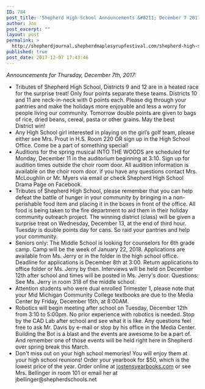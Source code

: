 ```yaml
---
ID: 784
post_title: 'Shepherd High School Announcements &#8211; December 7 2017'
author: Jon
post_excerpt: ""
layout: post
permalink: >
  http://shepherdjournal.shepherdmaplesyrupfestival.com/shepherd-high-school-announcements-december-7-2017
published: true
post_date: 2017-12-07 17:43:46
---
```

<em>Announcements for Thursday, December 7th, 2017:</em>
<ul>
 	<li>Tributes of Shepherd High School, Districts 9 and 12 are in a heated race for the surprise treat! Only four points separate these teams. Districts 10 and 11 are neck-in-neck with 0 points each. Please dig through your pantries and make the holidays more enjoyable and less a worry for people living our community. Tomorrow double points are given to bags of rice, dried beans, cereal, pasta or other grains. May the best District<span class="text_exposed_show"> win!</span></li>
 	<li class="text_exposed_show">Any High School girl interested in playing on the girl’s golf team, please either see Mrs. Prout in H.S. Room 220 OR sign up in the High School Office. Come be a part of something special!</li>
 	<li class="text_exposed_show">Auditions for the spring musical INTO THE WOODS are scheduled for Monday, December 11 in the auditorium beginning at 3:10. Sign up for audition times outside the choir room door. All audition information is available on the choir room door. if you have any questions contact Mrs. McLoughlin or Mr. Myers via email or check Shepherd High School Drama Page on Facebook.</li>
 	<li class="text_exposed_show">Tributes of Shepherd High School, please remember that you can help defeat the battle of hunger in your community by bringing in a non-perishable food item and placing it in the boxes in front of the office. All food is being taken to the fire department to aid them in their holiday community outreach project. The winning district (class) will be given a surprise treat on Wednesday, December 13, at the end of third hour. Tuesday is double points day for cans. So raid your pantries and help your community.</li>
 	<li class="text_exposed_show">Seniors only: The Middle School is looking for counselors for 6th grade camp. Camp will be the week of January 22, 2018. Applications are available from Ms. Jerry or in the folder in the high school office. Deadline for applications is December 8th at 3:00. Return applications to office folder or Ms. Jerry by then.
Interviews will be held on December 12th after school and times will be posted in Ms. Jerry's door. Questions: See Ms. Jerry in room 318 of the middle school.</li>
 	<li class="text_exposed_show">Attention students who were dual enrolled Trimester 1, please note that your Mid Michigan Community College textbooks are due to the Media Center by Friday, December 15th, at 8:00AM.</li>
 	<li class="text_exposed_show">Robotics will begin meeting after school on Tuesday, December 12th from 3:10 to 5:00pm. No prior experience with robotics is needed. Stop by the CAD Lab after school and see what it is like. Any questions feel free to ask Mr. Davis by e-mail or stop by his office in the Media Center. Building the Bot is a blast and the events are awesome to be a part of. And remember one of those events will be held right here in Shepherd over spring break this March.</li>
 	<li class="text_exposed_show">Don't miss out on your high school memories! You will enjoy them at your high school reunions! Order your yearbook for $50, which is the lowest price of the year. Order online at <a href="https://l.facebook.com/l.php?u=http%3A%2F%2Fjostensyearbooks.com%2F&amp;h=ATMZLH889RnhNCdaDyi-oUGKc0QDLVuAr7BhLGby5sXgQqPdeLuNPY0K5BBOiGgtKazA36bCOndpgzz1fZWOKdCVLb50POZLEpoGi6PMltqslUGINQj8Q8jVGrujUPygebxre3slHnrjdDTvgKyKAIDmjgJ2jlghucWdV544wHjWez2eQeq98cUNWdH7qhQTonqzIR7DcU3Iz_QFA3l6aNvjUEWK7PULlimxWTOFnijtBoX9ovW7FAXqDecXtKhUBFs2NMfjxAFtqrxP22TvpdI1KyIvETmbEKe50g" target="_blank" rel="noopener nofollow" data-ft="{&quot;tn&quot;:&quot;-U&quot;}" data-lynx-mode="async">jostensyearbooks.com</a> or see Mrs. Bellinger in room 101 or email her at jbellinger@shepherdschools.net</li>
</ul>